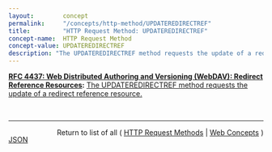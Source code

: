 ```yaml
---
layout:        concept
permalink:     "/concepts/http-method/UPDATEREDIRECTREF"
title:         "HTTP Request Method: UPDATEREDIRECTREF"
concept-name:  HTTP Request Method
concept-value: UPDATEREDIRECTREF
description: "The UPDATEREDIRECTREF method requests the update of a redirect reference resource."
---
```


**[RFC 4437: Web Distributed Authoring and Versioning (WebDAV): Redirect Reference Resources](/specs/IETF/RFC/4437 "This specification defines an extension to Web Distributed Authoring and Versioning (WebDAV) to allow clients to author HTTP redirect reference resources whose default response is an HTTP/1.1 3xx (Redirection) status code. A redirect reference makes it possible to access the target resourced indirectly through any URI mapped to the redirect reference resource. This specification does not address remapping of trees of resources or regular expression based redirections. There are no integrity guarantees associated with redirect reference resources. Other mechanisms can also be used to achieve the same functionality as this specification. This specification allows operators to experiment with this mechanism and develop experience on what is the best approach to the problem."):** [The UPDATEREDIRECTREF method requests the update of a redirect reference resource.](http://tools.ietf.org/html/rfc4437#section-7 "Read documentation for HTTP Request Method &#34;UPDATEREDIRECTREF&#34;")

<br/>
<hr/>

<p style="float : left"><a href="./UPDATEREDIRECTREF.json" title="JSON representing this particular Web Concept value">JSON</a></p>
<p style="text-align: right">Return to list of all ( <a href="../http-methods">HTTP Request Methods</a> | <a href="../">Web Concepts</a> )</p>
